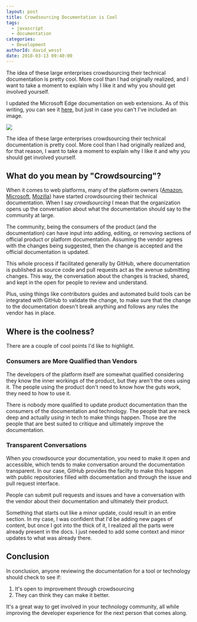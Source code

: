 ```yaml
---
layout: post
title: Crowdsourcing Documentation is Cool
tags:
  - javascript
  - documentation
categories:
  - Development
authorId: david_wesst
date: 2018-03-13 09:40:00
---
```


The idea of these large enterprises crowdsourcing their technical documentation is pretty cool. More cool than I had originally realized, and I want to take a moment to explain why I like it and why you should get involved yourself.

<!-- more -->

[1]: 5ptKftE.png
[2]: https://docs.microsoft.com/en-us/microsoft-edge/extensions/extensions-for-enterprise
[3]: https://github.com/awsdocs
[4]: https://github.com/MicrosoftDocs
[5]: https://github.com/mdn

I updated the Microsoft Edge documentation on web extensions. As of this writing, you can see it [here][2], but just in case you can't I've included an image.

![][1]

The idea of these large enterprises crowdsourcing their technical documentation is pretty cool. More cool than I had originally realized and, for that reason, I want to take a moment to explain why I like it and why you should get involved yourself.

## What do you mean by "Crowdsourcing"?
When it comes to web platforms, many of the platform owners ([Amazon][3], [Microsoft][4], [Mozilla][5]) have started crowdsourcing their technical documentation. When I say _crowdsourcing_ I mean that the organization opens up the conversation about what the documentation should say to the community at large.

The community, being the consumers of the product (and the documentation) can have input into adding, editing, or removing sections of official product or platform documentation. Assuming the vendor agrees with the changes being suggested, then the change is accepted and the official documentation is updated.

This whole process if facilitated generally by GitHub, where documentation is published as source code and pull requests act as the avenue submitting changes. This way, the conversation about the changes is tracked, shared, and kept in the open for people to review and understand.

Plus, using things like contributors guides and automated build tools can be integrated with GitHub to validate the change, to make sure that the change to the documentation doesn't break anything and follows any rules the vendor has in place.

## Where is the coolness?
There are a couple of cool points I'd like to highlight.

### Consumers are More Qualified than Vendors
The developers of the platform itself are somewhat qualified considering they know the inner workings of the product, but they aren't the ones using it. The people using the product don't need to know how the guts work, they need to how to use it.

There is nobody more qualified to update product documentation than the consumers of the documentation and technology. The people that are neck deep and actually _using_ in tech to make things happen. Those are the people that are best suited to critique and ultimately improve the documentation.

### Transparent Conversations
When you crowdsource your documentation, you need to make it open and accessible, which tends to make conversation around the documentation transparent. In our case, GitHub provides the facilty to make this happen with public repositories filled with documentation and through the issue and pull request interface.

People can submit pull requests and issues and have a conversation with the vendor about their documentation and ultimately their product.

Something that starts out like a minor update, could result in an entire section. In my case, I was confident that I'd be adding new pages of content, but once I got into the thick of it, I realized all the parts were already present in the docs. I just needed to add some context and minor updates to what was already there.

## Conclusion
In conclusion, anyone reviewing the documentation for a tool or technology should check to see if:

1. It's open to improvement through crowdsourcing
2. They can think they can make it better.

It's a great way to get involved in your technology community, all while improving the developer experience for the next person that comes along.